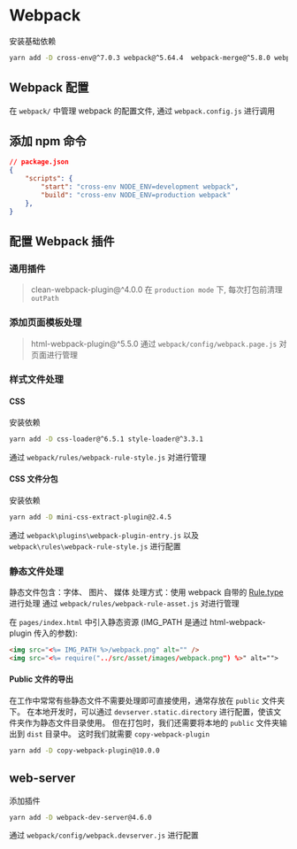 # Webpack

安装基础依赖

```bash
yarn add -D cross-env@^7.0.3 webpack@^5.64.4  webpack-merge@^5.8.0 webpack-cli@^4.9.1
```

## Webpack 配置

在 `webpack/` 中管理 webpack 的配置文件, 通过 `webpack.config.js` 进行调用

## 添加 npm 命令

```json
// package.json
{
    "scripts": {
        "start": "cross-env NODE_ENV=development webpack",
        "build": "cross-env NODE_ENV=production webpack"
    },
}
```

## 配置 Webpack 插件

### 通用插件

> clean-webpack-plugin@^4.0.0
在 `production mode` 下, 每次打包前清理 `outPath`

### 添加页面模板处理

> html-webpack-plugin@^5.5.0
通过 `webpack/config/webpack.page.js` 对页面进行管理

### 样式文件处理

#### CSS

安装依赖

```bash
yarn add -D css-loader@^6.5.1 style-loader@^3.3.1
```

通过 `webpack/rules/webpack-rule-style.js` 对进行管理

#### CSS 文件分包

安装依赖

```bash
yarn add -D mini-css-extract-plugin@2.4.5
```

通过 `webpack\plugins\webpack-plugin-entry.js` 以及 `webpack\rules\webpack-rule-style.js` 进行配置 

### 静态文件处理

静态文件包含：字体、 图片、 媒体
处理方式：使用 webpack 自带的 [Rule.type](https://webpack.docschina.org/configuration/module/#ruletype) 进行处理
通过 `webpack/rules/webpack-rule-asset.js` 对进行管理

在 `pages/index.html` 中引入静态资源 (IMG_PATH 是通过 html-webpack-plugin 传入的参数):

```html
<img src="<%= IMG_PATH %>/webpack.png" alt="" />
<img src="<%= require("../src/asset/images/webpack.png") %>" alt="">
```

#### Public 文件的导出

在工作中常常有些静态文件不需要处理即可直接使用，通常存放在 `public` 文件夹下。 在本地开发时，可以通过 `devserver.static.directory` 进行配置，使该文件夹作为静态文件目录使用。 但在打包时，我们还需要将本地的 `public` 文件夹输出到 `dist` 目录中。 这时我们就需要 `copy-webpack-plugin`

```bash
yarn add -D copy-webpack-plugin@10.0.0
```

## web-server

添加插件

```bash
yarn add -D webpack-dev-server@4.6.0
```

通过 `webpack/config/webpack.devserver.js` 进行配置
